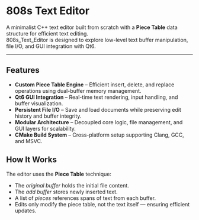 # 808s Text Editor

A minimalist C++ text editor built from scratch with a **Piece Table** data structure for efficient text editing.  
808s_Text_Editor is designed to explore low-level text buffer manipulation, file I/O, and GUI integration with Qt6.

---

## Features

- **Custom Piece Table Engine** – Efficient insert, delete, and replace operations using dual-buffer memory management.  
- **Qt6 GUI Integration** – Real-time text rendering, input handling, and buffer visualization.  
- **Persistent File I/O** – Save and load documents while preserving edit history and buffer integrity.  
- **Modular Architecture** – Decoupled core logic, file management, and GUI layers for scalability.  
- **CMake Build System** – Cross-platform setup supporting Clang, GCC, and MSVC.

## How It Works

The editor uses the **Piece Table** technique:
- The *original buffer* holds the initial file content.
- The *add buffer* stores newly inserted text.
- A list of *pieces* references spans of text from each buffer.
- Edits only modify the piece table, not the text itself — ensuring efficient updates.

